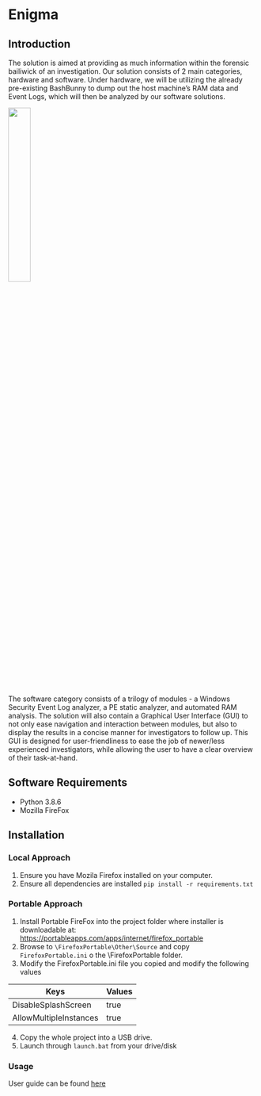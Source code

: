 # Enigma


## Introduction
The solution is aimed at providing as much information within the forensic bailiwick of an investigation. Our solution consists of 2 main categories, hardware and software. Under hardware, we will be utilizing the already pre-existing BashBunny to dump out the host machine’s RAM data and Event Logs, which will then be analyzed by our software solutions. <br>

<p align=center">
    <img src="https://raw.githubusercontent.com/vangeance666/Enigma/master/images/enigma.png" width=30% height=30%>
</p>

The software category consists of a trilogy of modules - a Windows Security Event Log analyzer, a PE static analyzer, and automated RAM analysis. The solution will also contain a Graphical User Interface (GUI) to not only ease navigation and interaction between modules, but also to display the results in a concise manner for investigators to follow up. This GUI is designed for user-friendliness to ease the job of newer/less experienced investigators, while allowing the user to have a clear overview of their task-at-hand.<br>


## Software Requirements
* Python 3.8.6
* Mozilla FireFox


## Installation
### Local Approach
1. Ensure you have Mozila Firefox installed on your computer.
2. Ensure all dependencies are installed `pip install -r requirements.txt`

### Portable Approach
1. Install Portable FireFox into the project folder where installer is downloadable at: <br>
https://portableapps.com/apps/internet/firefox_portable
2. Browse to `\FirefoxPortable\Other\Source` and copy `FirefoxPortable.ini` o the \FirefoxPortable folder. 
3. Modify the FirefoxPortable.ini file you copied and modify the following values

| Keys | Values |
| - | - |
| DisableSplashScreen | true |
| AllowMultipleInstances | true |

4. Copy the whole project into a USB drive. 
5. Launch through `launch.bat` from your drive/disk

### Usage
User guide can be found [here](https://drive.google.com/file/d/1iqx-MvMHKhQXPNEukykN67jp3e6sqKKc/view?usp=sharing)
